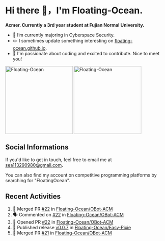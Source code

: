 # Hi there 👋，I'm Floating-Ocean.

**Acmer. Currently a 3rd year student at Fujian Normal University.**

- 🔭 I’m currently majoring in Cyberspace Security.
- ✏️ I sometimes update something interesting on [floating-ocean.github.io](https://floating-ocean.github.io/).
- 👯 I'm passionate about coding and excited to contribute. Nice to meet you!

<p><img align="left" height="212" src="https://readme-stats-eta-flame.vercel.app/api/top-langs?username=Floating-Ocean&show_icons=true&locale=en&layout=donut&&hide=html&border_radius=16" alt="Floating-Ocean" /></p>

<p><img align="center" height="212" src="https://readme-stats-eta-flame.vercel.app/api?username=Floating-Ocean&show_icons=true&locale=en&exclude_repo=Floating-Ocean.github.io&border_radius=16&rank_icon=github&show=reviews" alt="Floating-Ocean" /></p>

## Social Informations

If you'd like to get in touch, feel free to email me at [sea113290980@gmail.com](mailto:sea113290980@gmail.com).

You can also find my account on competitive programming platforms by searching for "FloatingOcean".

## Recent Activities
<!--START_SECTION:activity-->
1. 🎉 Merged PR [#22](https://github.com/Floating-Ocean/OBot-ACM/pull/22) in [Floating-Ocean/OBot-ACM](https://github.com/Floating-Ocean/OBot-ACM)
2. 🗣 Commented on [#22](https://github.com/Floating-Ocean/OBot-ACM/pull/22#issuecomment-2953777735) in [Floating-Ocean/OBot-ACM](https://github.com/Floating-Ocean/OBot-ACM)
3. 💪 Opened PR [#22](https://github.com/Floating-Ocean/OBot-ACM/pull/22) in [Floating-Ocean/OBot-ACM](https://github.com/Floating-Ocean/OBot-ACM)
4. 🚀 Published release [v0.0.7](https://github.com/Floating-Ocean/Easy-Pixie/releases/tag/v0.0.7) in [Floating-Ocean/Easy-Pixie](https://github.com/Floating-Ocean/Easy-Pixie)
5. 🎉 Merged PR [#21](https://github.com/Floating-Ocean/OBot-ACM/pull/21) in [Floating-Ocean/OBot-ACM](https://github.com/Floating-Ocean/OBot-ACM)
<!--END_SECTION:activity-->


